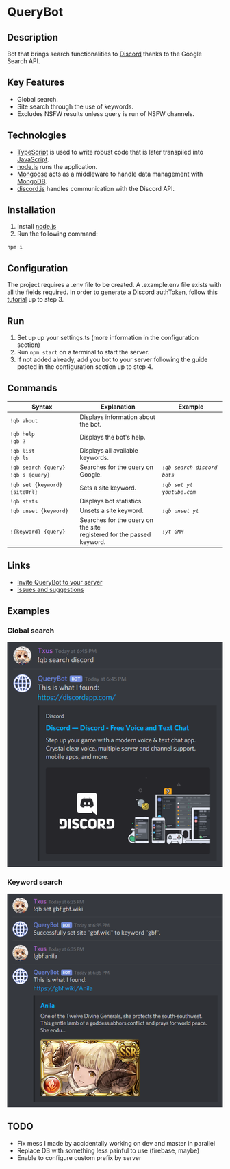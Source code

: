 # QueryBot

## Description

Bot that brings search functionalities to [Discord](https://discordapp.com/) thanks to the Google Search API.

## Key Features

- Global search.
- Site search through the use of keywords.
- Excludes NSFW results unless query is run of NSFW channels.

## Technologies

- [TypeScript](https://www.typescriptlang.org/) is used to write robust code that is later transpiled into [JavaScript](https://www.javascript.com/).
- [node.js](https://nodejs.org/) runs the application.
- [Mongoose](https://mongoosejs.com/) acts as a middleware to handle data management with [MongoDB](https://www.mongodb.com/).
- [discord.js](https://discord.js.org/#/) handles communication with the Discord API.

## Installation

1. Install [node.js](https://nodejs.org/)
2. Run the following command:

```
npm i
```

## Configuration

The project requires a .env file to be created.
A .example.env file exists with all the fields required.
In order to generate a Discord authToken, follow [this tutorial](https://www.digitaltrends.com/gaming/how-to-make-a-discord-bot/) up to step 3.

## Run

1. Set up up your settings.ts (more information in the configuration section)
2. Run `npm start` on a terminal to start the server.
3. If not added already, add you bot to your server following the guide posted in the configuration section up to step 4.

## Commands

| Syntax                                   | Explanation                                                              | Example                     |
| ---------------------------------------- | ------------------------------------------------------------------------ | --------------------------- |
| `!qb about`                              | Displays information about the bot.                                      |
| `!qb help`<br/>`!qb ?`                   | Displays the bot's help.                                                 |
| `!qb list`<br/>`!qb ls`                  | Displays all available keywords.                                         |
| `!qb search {query}`<br/>`!qb s {query}` | Searches for the query on Google.                                        | _`!qb search discord bots`_ |
| `!qb set {keyword} {siteUrl}`            | Sets a site keyword.                                                     | _`!qb set yt youtube.com`_  |
| `!qb stats`                              | Displays bot statistics.                                                 |
| `!qb unset {keyword}`                    | Unsets a site keyword.                                                   | _`!qb unset yt`_            |
| `!{keyword} {query}`                     | Searches for the query on the site<br>registered for the passed keyword. | _`!yt GMM`_                 |

## Links

- [Invite QueryBot to your server](https://discordapp.com/oauth2/authorize?client_id=495279079868596225&scope=bot&permissions=18432)
- [Issues and suggestions](https://github.com/jesuscc1993/querybot/issues)

## Examples

### Global search

![](readme_assets/search-example.png)

### Keyword search

![](readme_assets/keyword-search-example.png)

## TODO

- Fix mess I made by accidentally working on dev and master in parallel
- Replace DB with something less painful to use (firebase, maybe)
- Enable to configure custom prefix by server
